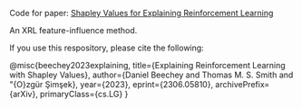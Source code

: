 Code for paper: [Shapley Values for Explaining Reinforcement Learning](https://arxiv.org/abs/2306.05810) 

An XRL feature-influence method.

If you use this respository, please cite the following:

@misc{beechey2023explaining,
      title={Explaining Reinforcement Learning with Shapley Values}, 
      author={Daniel Beechey and Thomas M. S. Smith and \"{O}zgür Şimşek},
      year={2023},
      eprint={2306.05810},
      archivePrefix={arXiv},
      primaryClass={cs.LG}
}
